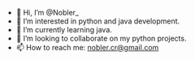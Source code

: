 - 👋 Hi, I’m @Nobler_
- 👀 I’m interested in python and java development.
- 🌱 I’m currently learning java.
- 💞️ I’m looking to collaborate on my python projects.
- 📫 How to reach me: nobler.cr@gmail.com

<!---
iNoblerCrown/iNoblerCrown is a ✨ special ✨ repository because its `README.md` (this file) appears on your GitHub profile.
You can click the Preview link to take a look at your changes.
--->
